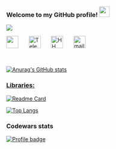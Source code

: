 <h3 align="left">
  Welcome to my GitHub profile!
  <img src="https://media.giphy.com/media/hvRJCLFzcasrR4ia7z/giphy.gif" width="28">
</h3>


<p align="left">
  <a href="https://github.com/DenverCoder1/readme-typing-svg"><img src="https://readme-typing-svg.herokuapp.com?duration=3000&lines=I+am+a+responsible+switcher;with+IT-education!;1%2B+years+of+android+learning"></a>
</p>


<!-- Social icons section -->
<p align="left">
  <a href="https://discordapp.com/users/8295" alt="Discord"><img width="32px" src="https://i.imgur.com/OViZO8J.png"/></a>
  &#8287;&#8287;&#8287;&#8287;&#8287;
  <a href="https://t.me/ytrewqcxz"><img width="32px" alt="Telegram" title="Telegram" src="https://upload.wikimedia.org/wikipedia/commons/thumb/8/83/Telegram_2019_Logo.svg/1200px-Telegram_2019_Logo.svg.png"></a>
    &#8287;&#8287;&#8287;&#8287;&#8287;
  <a href="https://spb.hh.ru/resume/c931c3c3ff076b90d50039ed1f37446549614f"><img width="32px" alt="HH" title="HH" src="https://upload.wikimedia.org/wikipedia/commons/thumb/7/79/HeadHunter_logo.png/200px-HeadHunter_logo.png"></a>
    &#8287;&#8287;&#8287;&#8287;&#8287;
  <a href="mailto:res1.main@gmail.com"><img width="32px" alt="mail" title="mail" src="https://static.tildacdn.com/tild6262-3762-4037-b561-346434663265/mail_ru_logo_icon_14.png"/>
</p>

<br/>
  
  ![Anurag's GitHub stats](https://github-readme-stats.vercel.app/api?username=res1-dent&show_icons=true&theme=radical)
  
 <h3> 
  Libraries:  
 </h3>

[![Readme Card](https://denvercoder1-github-readme-stats.vercel.app/api/pin/?username=renlov&repo=shadowlibrary&theme=react&bg_color=1F222E&title_color=F85D7F&icon_color=F8D866&hide_border=true&show_icons=false
)](https://github.com/renlov/shadowlibrary)


[![Top Langs](https://github-readme-stats.vercel.app/api/top-langs/?username=res1-dent&layout=compact)](https://github.com/res1-dent/github-readme-stats)

<h3> 
 Codewars stats 
</h3>

[![Profile badge](https://www.codewars.com/users/res1/badges/large)](https://www.codewars.com/users/res1)
